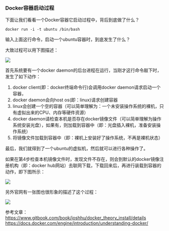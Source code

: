 ### Docker容器启动过程

下面让我们看看一个Docker容器它启动过程中，背后到底做了什么？


    docker run -i -t ubuntu /bin/bash

输入上面这行命令，启动一个ubuntu容器时，到底发生了什么？
 
大致过程可以用下图描述：

![](http://7xrthw.com1.z0.glb.clouddn.com/Docker.qidon.png)

首先系统要有一个docker daemon的后台进程在运行，当刚才这行命令敲下时，发生了如下动作：

1. docker client(即：docker终端命令行)会调用docker daemon请求启动一个容器，
2. docker daemon会向host os(即：linux)请求创建容器
3. linux会创建一个空的容器（可以简单理解为：一个未安装操作系统的裸机，只有虚拟出来的CPU、内存等硬件资源）
4. docker daemon请检查本机是否存在docker镜像文件（可以简单理解为操作系统安装光盘），如果有，则加载到容器中（即：光盘插入裸机，准备安装操作系统）
5. 将镜像文件加载到容器中（即：裸机上安装好了操作系统，不再是裸机状态）
 
最后，我们就得到了一个ubuntu的虚拟机，然后就可以进行各种操作了。
 
如果在第4步检查本机镜像文件时，发现文件不存在，则会到默认的docker镜像注册机构（即：docker hub网站）去联网下载，下载回来后，再进行装载到容器的动作，即下图所示：

![](http://7xrthw.com1.z0.glb.clouddn.com/Docker.qidong.png)

另外官网有一张图也很形象的描述了这个过程：


![](http://7xrthw.com1.z0.glb.clouddn.com/Docker.qidong2.png)


参考文章：
https://www.gitbook.com/book/joshhu/docker_theory_install/details  
https://docs.docker.com/engine/introduction/understanding-docker/ 

